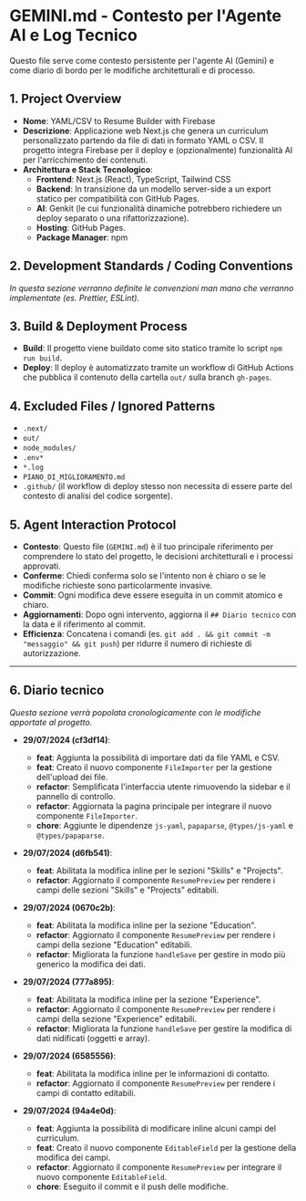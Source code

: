 # GEMINI.md - Contesto per l'Agente AI e Log Tecnico

Questo file serve come contesto persistente per l'agente AI (Gemini) e come diario di bordo per le modifiche architetturali e di processo.

## 1. Project Overview

-   **Nome**: YAML/CSV to Resume Builder with Firebase
-   **Descrizione**: Applicazione web Next.js che genera un curriculum personalizzato partendo da file di dati in formato YAML o CSV. Il progetto integra Firebase per il deploy e (opzionalmente) funzionalità AI per l'arricchimento dei contenuti.
-   **Architettura e Stack Tecnologico**:
    -   **Frontend**: Next.js (React), TypeScript, Tailwind CSS
    -   **Backend**: In transizione da un modello server-side a un export statico per compatibilità con GitHub Pages.
    -   **AI**: Genkit (le cui funzionalità dinamiche potrebbero richiedere un deploy separato o una rifattorizzazione).
    -   **Hosting**: GitHub Pages.
    -   **Package Manager**: npm

## 2. Development Standards / Coding Conventions

*In questa sezione verranno definite le convenzioni man mano che verranno implementate (es. Prettier, ESLint).*

## 3. Build & Deployment Process

-   **Build**: Il progetto viene buildato come sito statico tramite lo script `npm run build`.
-   **Deploy**: Il deploy è automatizzato tramite un workflow di GitHub Actions che pubblica il contenuto della cartella `out/` sulla branch `gh-pages`.

## 4. Excluded Files / Ignored Patterns

-   `.next/`
-   `out/`
-   `node_modules/`
-   `.env*`
-   `*.log`
-   `PIANO_DI_MIGLIORAMENTO.md`
-   `.github/` (il workflow di deploy stesso non necessita di essere parte del contesto di analisi del codice sorgente).

## 5. Agent Interaction Protocol

-   **Contesto**: Questo file (`GEMINI.md`) è il tuo principale riferimento per comprendere lo stato del progetto, le decisioni architetturali e i processi approvati.
-   **Conferme**: Chiedi conferma solo se l'intento non è chiaro o se le modifiche richieste sono particolarmente invasive.
-   **Commit**: Ogni modifica deve essere eseguita in un commit atomico e chiaro.
-   **Aggiornamenti**: Dopo ogni intervento, aggiorna il `## Diario tecnico` con la data e il riferimento al commit.
-   **Efficienza**: Concatena i comandi (es. `git add . && git commit -m "messaggio" && git push`) per ridurre il numero di richieste di autorizzazione.

---

## 6. Diario tecnico

*Questa sezione verrà popolata cronologicamente con le modifiche apportate al progetto.*

- **29/07/2024 (cf3df14)**:
  - **feat**: Aggiunta la possibilità di importare dati da file YAML e CSV.
  - **feat**: Creato il nuovo componente `FileImporter` per la gestione dell'upload dei file.
  - **refactor**: Semplificata l'interfaccia utente rimuovendo la sidebar e il pannello di controllo.
  - **refactor**: Aggiornata la pagina principale per integrare il nuovo componente `FileImporter`.
  - **chore**: Aggiunte le dipendenze `js-yaml`, `papaparse`, `@types/js-yaml` e `@types/papaparse`.

- **29/07/2024 (d6fb541)**:
  - **feat**: Abilitata la modifica inline per le sezioni "Skills" e "Projects".
  - **refactor**: Aggiornato il componente `ResumePreview` per rendere i campi delle sezioni "Skills" e "Projects" editabili.

- **29/07/2024 (0670c2b)**:
  - **feat**: Abilitata la modifica inline per la sezione "Education".
  - **refactor**: Aggiornato il componente `ResumePreview` per rendere i campi della sezione "Education" editabili.
  - **refactor**: Migliorata la funzione `handleSave` per gestire in modo più generico la modifica dei dati.

- **29/07/2024 (777a895)**:
  - **feat**: Abilitata la modifica inline per la sezione "Experience".
  - **refactor**: Aggiornato il componente `ResumePreview` per rendere i campi della sezione "Experience" editabili.
  - **refactor**: Migliorata la funzione `handleSave` per gestire la modifica di dati nidificati (oggetti e array).

- **29/07/2024 (6585556)**:
  - **feat**: Abilitata la modifica inline per le informazioni di contatto.
  - **refactor**: Aggiornato il componente `ResumePreview` per rendere i campi di contatto editabili.

- **29/07/2024 (94a4e0d)**:
  - **feat**: Aggiunta la possibilità di modificare inline alcuni campi del curriculum.
  - **feat**: Creato il nuovo componente `EditableField` per la gestione della modifica dei campi.
  - **refactor**: Aggiornato il componente `ResumePreview` per integrare il nuovo componente `EditableField`.
  - **chore**: Eseguito il commit e il push delle modifiche.
